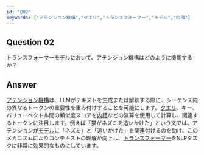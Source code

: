 ```yaml
---
id: "Q02"
keywords: ["アテンション機構","クエリ","トランスフォーマー","モデル","内積"]
---
```


## Question 02

トランスフォーマーモデルにおいて、アテンション機構はどのように機能するか？

## Answer

[アテンション機構](../keypoints/アテンション機構.md?context=ai)は、LLMがテキストを生成または解釈する際に、シーケンス内の異なるトークンの重要性を重み付けすることを可能にします。[クエリ](../keypoints/クエリ.md?context=ai)、キー、バリューベクトル間の類似度スコアを[内積](../keypoints/内積.md?context=ai)などの演算を使用して計算し、関連するトークンに注目します。例えば「猫がネズミを追いかけた」という文では、アテンションが[モデル](../keypoints/モデル.md?context=ai)に「ネズミ」と「追いかけた」を関連付けるのを助け、このメカニズムによりコンテキストの理解が向上し、[トランスフォーマー](../keypoints/トランスフォーマー.md?context=ai)をNLPタスクに非常に効果的なものにしています。
